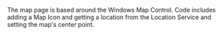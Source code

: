 ﻿The map page is based around the Windows Map Control. Code includes adding a Map Icon and getting a location from the Location Service and setting the map's center point.
